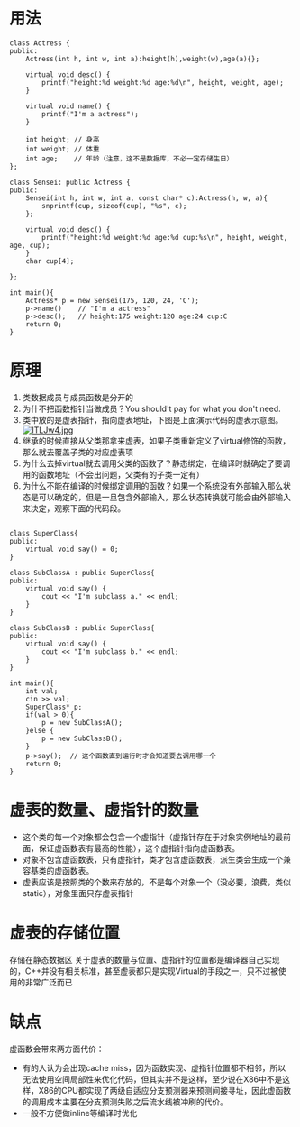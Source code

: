 # 用法
```
class Actress {
public:
    Actress(int h, int w, int a):height(h),weight(w),age(a){};

    virtual void desc() {
        printf("height:%d weight:%d age:%d\n", height, weight, age);
    }

    virtual void name() {
        printf("I'm a actress");
    }

    int height; // 身高
    int weight; // 体重
    int age;    // 年龄（注意，这不是数据库，不必一定存储生日）
};

class Sensei: public Actress {
public:
    Sensei(int h, int w, int a, const char* c):Actress(h, w, a){
        snprintf(cup, sizeof(cup), "%s", c);
    };

    virtual void desc() {
        printf("height:%d weight:%d age:%d cup:%s\n", height, weight, age, cup);
    }
    char cup[4];

};

int main(){
    Actress* p = new Sensei(175, 120, 24, 'C');
    p->name()    // "I'm a actress"
    p->desc();   // height:175 weight:120 age:24 cup:C
    return 0;
}

```

# 原理

1. 类数据成员与成员函数是分开的
2. 为什不把函数指针当做成员？You should't pay for what you don't need.
3. 类中放的是虚表指针，指向虚表地址，下图是上面演示代码的虚表示意图。
[![ITLJw4.jpg](https://z3.ax1x.com/2021/11/18/ITLJw4.jpg)](https://imgtu.com/i/ITLJw4)
4. 继承的时候直接从父类那拿来虚表，如果子类重新定义了virtual修饰的函数，那么就去覆盖子类的对应虚表项
5. 为什么去掉virtual就去调用父类的函数了？静态绑定，在编译时就确定了要调用的函数地址（不会出问题，父类有的子类一定有）
6. 为什么不能在编译的时候绑定调用的函数？如果一个系统没有外部输入那么状态是可以确定的，但是一旦包含外部输入，那么状态转换就可能会由外部输入来决定，观察下面的代码段。
```

class SuperClass{
public:
    virtual void say() = 0;
}

class SubClassA : public SuperClass{
public:
    virtual void say() {
        cout << "I'm subclass a." << endl;
    }
}

class SubClassB : public SuperClass{
public:
    virtual void say() {
        cout << "I'm subclass b." << endl;
    }
}

int main(){
    int val;
    cin >> val;
    SuperClass* p;
    if(val > 0){
        p = new SubClassA();
    }else {
        p = new SubClassB();
    }
    p->say();  // 这个函数直到运行时才会知道要去调用哪一个
    return 0;
}

```

# 虚表的数量、虚指针的数量
- 这个类的每一个对象都会包含一个虚指针（虚指针存在于对象实例地址的最前面，保证虚函数表有最高的性能），这个虚指针指向虚函数表。
- 对象不包含虚函数表，只有虚指针，类才包含虚函数表，派生类会生成一个兼容基类的虚函数表。
- 虚表应该是按照类的个数来存放的，不是每个对象一个（没必要，浪费，类似static），对象里面只存虚表指针

# 虚表的存储位置
存储在静态数据区
关于虚表的数量与位置、虚指针的位置都是编译器自己实现的，C++并没有相关标准，甚至虚表都只是实现Virtual的手段之一，只不过被使用的非常广泛而已




# 缺点
虚函数会带来两方面代价：
- 有的人认为会出现cache miss，因为函数实现、虚指针位置都不相邻，所以无法使用空间局部性来优化代码，但其实并不是这样，至少说在X86中不是这样，X86的CPU都实现了两级自适应分支预测器来预测间接寻址，因此虚函数的调用成本主要在分支预测失败之后流水线被冲刷的代价。
- 一般不方便做inline等编译时优化
